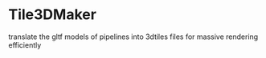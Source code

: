 # Tile3DMaker
translate the gltf models of pipelines into 3dtiles files for massive rendering efficiently
